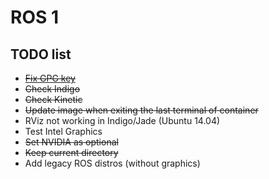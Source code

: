 # ROS 1

## TODO list
* ~~[Fix GPG key](https://github.com/osrf/docker_images/issues/814)~~
* ~~Check Indigo~~
* ~~Check Kinetic~~
* ~~Update image when exiting the last terminal of container~~
* RViz not working in Indigo/Jade (Ubuntu 14.04)
* Test Intel Graphics
* ~~Set NVIDIA as optional~~
* ~~Keep current directory~~
* Add legacy ROS distros (without graphics)
